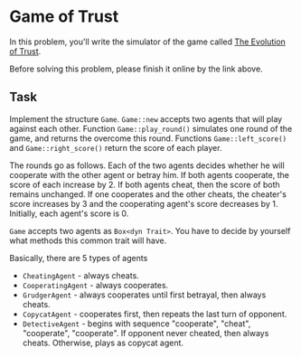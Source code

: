 # Game of Trust

In this problem, you'll write the simulator of the game called [The Evolution of Trust](https://ncase.me/trust/).

Before solving this problem, please finish it online by the link above.

## Task

Implement the structure `Game`. `Game::new` accepts two agents that will play against each other. Function `Game::play_round()` simulates one round of the game, and returns the overcome this round. Functions `Game::left_score()` and `Game::right_score()` return the score of each player.

The rounds go as follows. Each of the two agents decides whether he will cooperate with the other agent or betray him. If both agents cooperate, the score of each increase by 2. If both agents cheat, then the score of both remains unchanged. If one cooperates and the other cheats, the cheater's score increases by 3 and the cooperating agent's score decreases by 1. Initially, each agent's score is 0.

`Game` accepts two agents as `Box<dyn Trait>`. You have to decide by yourself what methods this common trait will have.

Basically, there are 5 types of agents

- `CheatingAgent` - always cheats.
- `CooperatingAgent` - always cooperates.
- `GrudgerAgent` - always cooperates until first betrayal, then always cheats.
- `CopycatAgent` - cooperates first, then repeats the last turn of opponent.
- `DetectiveAgent` - begins with sequence "cooperate", "cheat", "cooperate", "cooperate". If opponent never cheated, then always cheats. Otherwise, plays as copycat agent.

